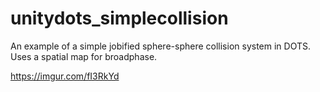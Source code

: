 # unitydots_simplecollision
An example of a simple jobified sphere-sphere collision system in DOTS. Uses a spatial map for broadphase.

https://imgur.com/fI3RkYd
